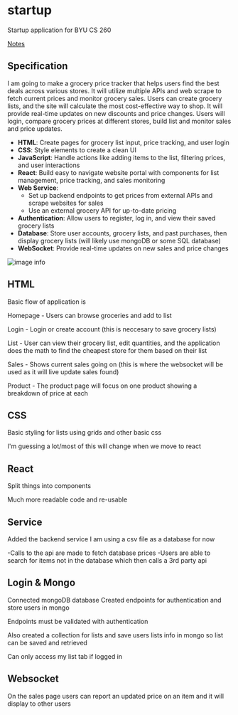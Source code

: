 # startup

Startup application for BYU CS 260

[Notes](notes.md)

## Specification

I am going to make a grocery price tracker that helps users find the best deals across various stores. It will utilize multiple APIs and web scrape to fetch current prices and monitor grocery sales. Users can create grocery lists, and the site will calculate the most cost-effective way to shop. It will provide real-time updates on new discounts and price changes. Users will login, compare grocery prices at different stores, build list and monitor sales and price updates.

- **HTML**: Create pages for grocery list input, price tracking, and user login
- **CSS**: Style elements to create a clean UI
- **JavaScript**: Handle actions like adding items to the list, filtering prices, and user interactions
- **React**: Build easy to navigate website portal with components for list management, price tracking, and sales monitoring
- **Web Service**:
  - Set up backend endpoints to get prices from external APIs and scrape websites for sales
  - Use an external grocery API for up-to-date pricing
- **Authentication**: Allow users to register, log in, and view their saved grocery lists
- **Database**: Store user accounts, grocery lists, and past purchases, then display grocery lists (will likely use mongoDB or some SQL database)
- **WebSocket**: Provide real-time updates on new sales and price changes

![image info](sketch.jpg)

## HTML

Basic flow of application is

Homepage - Users can browse groceries and add to list

Login - Login or create account (this is neccesary to save grocery lists)

List - User can view their grocery list, edit quantities, and the application does the math to find the cheapest store for them based on their list

Sales - Shows current sales going on (this is where the websocket will be used as it will live update sales found)

Product - The product page will focus on one product showing a breakdown of price at each

## CSS

Basic styling for lists using grids and other basic css

I'm guessing a lot/most of this will change when we move to react

## React

Split things into components

Much more readable code and re-usable

## Service

Added the backend service
I am using a csv file as a database for now

-Calls to the api are made to fetch database prices
-Users are able to search for items not in the database which then calls a 3rd party api

## Login & Mongo

Connected mongoDB database
Created endpoints for authentication and store users in mongo

Endpoints must be validated with authentication

Also created a collection for lists and save users lists info in mongo so list can be saved and retrieved

Can only access my list tab if logged in

## Websocket

On the sales page users can report an updated price on an item and it will display to other users
